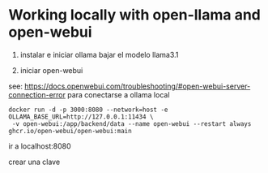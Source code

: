 # Working locally with open-llama and open-webui

1. instalar e iniciar ollama
   bajar el modelo llama3.1

2. iniciar open-webui

see: https://docs.openwebui.com/troubleshooting/#open-webui-server-connection-error para conectarse a ollama local

```shell
docker run -d -p 3000:8080 --network=host -e OLLAMA_BASE_URL=http://127.0.0.1:11434 \
 -v open-webui:/app/backend/data --name open-webui --restart always ghcr.io/open-webui/open-webui:main
```

ir a localhost:8080

crear una clave
